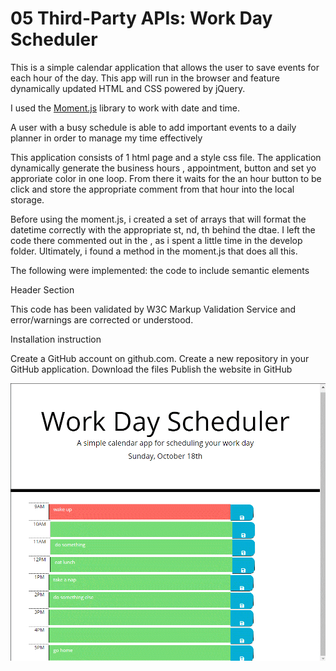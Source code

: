 # 05 Third-Party APIs: Work Day Scheduler

This is a simple calendar application that allows the user to save events for each hour of the day. This app will run in the browser and feature dynamically updated HTML and CSS powered by jQuery.

I used the [Moment.js](https://momentjs.com/) library to work with date and time. 

A user with a busy schedule is able to add important events to a daily planner in order to manage my time effectively

This application consists of 1 html page and a style css file.
The application dynamically generate the business hours , appointment, button and set yo approriate color in one loop. From there it waits for the an hour button to be click and store the appropriate comment from that hour into the local storage.

Before using the moment.js, i created a set of arrays that will format the datetime correctly with the appropriate st, nd, th behind the dtae. I left the code there commented out in the , as i spent a little time in the develop folder. Ultimately, i found a method in the moment.js that does all this.

The following were implemented:
the code to include semantic elements

Header
Section

This code has been validated by W3C Markup Validation Service and error/warnings are corrected or understood.

Installation instruction

Create a GitHub account on github.com.
Create a new repository in your GitHub application. 
Download the files
Publish the website in GitHub

![image](https://github.com/melvyn10/basic_calendar/blob/main/Assets/Scheduler.gif)
